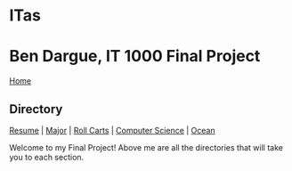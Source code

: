 # ITas
# **Ben Dargue, IT 1000 Final Project**
[Home](https://github.com/keysor/ITFinal/blob/main/README.md)
## Directory
[Resume](https://github.com/keysor/ITFinal/blob/main/Resume.md) | [Major](https://github.com/keysor/ITFinal/blob/main/Major.md) | [Roll Carts](https://github.com/keysor/ITFinal/blob/main/Roll%20Carts.md) | [Computer Science](https://github.com/keysor/ITFinal/blob/main/Computer%20Science.md) | [Ocean](https://github.com/keysor/ITFinal/blob/main/Ocean.md)


Welcome to my Final Project! Above me are all the directories that will take you to each section.
